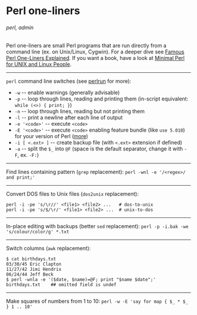 # Perl one-liners
###### perl, admin

Perl one-liners are small Perl programs that are run directly from a command line (ex. on Unix/Linux, Cygwin). For a deeper dive see [Famous Perl One-Liners Explained](http://www.catonmat.net/blog/perl-one-liners-explained-part-one/). If you want a book, have a look at [Minimal Perl for UNIX and Linux People](http://www.amazon.com/Minimal-Perl-UNIX-Linux-People/dp/1932394508/ref=sr_1_1?ie=UTF8&qid=1358096838&sr=8-1&keywords=minimal+perl+for+unix).

---

`perl` command line switches (see [perlrun](http://perldoc.perl.org/perlrun.html) for more):

 * `-w` -- enable warnings (generally advisable)
 * `-p` -- loop through lines, reading and printing them (in-script equivalent: `while (<>) { print; }`)
 * `-n` -- loop through lines, reading but not printing them
 * `-l` -- print a newline after each line of output
 * `-e '<code>'` -- execute `<code>`
 * `-E '<code>'` -- execute `<code>` enabling feature bundle (like `use 5.010`) for your version of Perl ([more](http://perldoc.perl.org/feature.html#IMPLICIT-LOADING))
 * `-i [ <.ext> ]` -- create backup file (with `<.ext>` extension if defined)
 * `-a` -- split the `$_` into `@F` (space is the default separator, change it with `-F`, ex. `-F:`)

---

Find lines containing pattern (`grep` replacement): `perl -wnl -e '/<regex>/ and print;'`

---

Convert DOS files to Unix files (`dos2unix` replacement):

    perl -i -pe 's/\r//' <file1> <file2> ...   # dos-to-unix
    perl -i -pe 's/$/\r/' <file1> <file2> ...  # unix-to-dos

---

In-place editing with backups (better `sed` replacement): `perl -p -i.bak -we 's/colour/color/g' *.txt`

---

Switch columns (`awk` replacement):

    $ cat birthdays.txt
    03/30/45 Eric Clapton
    11/27/42 Jimi Hendrix
    06/24/44 Jeff Beck
    $ perl -wnla -e '($date, $name)=@F; print "$name $date";' birthdays.txt    ## omitted field is undef

---

Make squares of numbers from 1 to 10: `perl -w -E 'say for map { $_ * $_  } 1 .. 10'`
